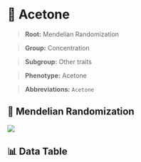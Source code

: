 # 🧪 Acetone

> **Root:** Mendelian Randomization

> **Group:** Concentration  

> **Subgroup:** Other traits

> **Phenotype:** Acetone  

> **Abbreviations:** `Acetone`

## 🧬 Mendelian Randomization  

<img src="/MR/Figures/Inverse/Acetone.png"/>


## 📊 Data Table


<CsvTableMRI src="/public/MR/Data/Inverse/Acetone.csv"/>
